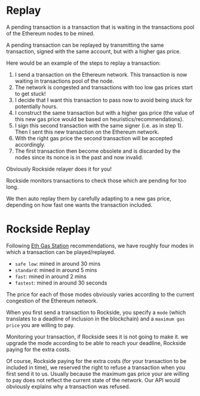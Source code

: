 # Replay

A pending transaction is a transaction that is waiting in the transactions pool of the Ethereum nodes to be mined.

A pending transaction can be replayed by transmitting the same transaction, signed with the same account, but with a higher gas price.

Here would be an example of the steps to replay a transaction:

1. I send a transaction on the Ethereum network. This transaction is now waiting in transactions pool of the node.
2. The network is congested and transactions with too low gas prices start to get stuck!
3. I decide that I want this transaction to pass now to avoid being stuck for potentially hours.
4. I construct the same transaction but with a higher gas price (the value of this new gas price would be based on heuristics/recommendations).
5. I sign this second transaction with the same signer (i.e. as in step 1). Then I sent this new transaction on the Ethereum network.
6. With the right gas price the second transaction will be accepted accordingly.
7. The first transaction then become obsolete and is discarded by the nodes since its nonce is in the past and now invalid.

Obviously Rockside relayer does it for you!

Rockside monitors transactions to check those which are pending for too long.

We then auto replay them by carefully adapting to a new gas price, depending on how fast one wants the transaction included.

# Rockside Replay

Following [Eth Gas Station](https://ethgasstation.info) recommendations, we have roughly four modes in which a transaction can be played/replayed.

* `safe low`: mined in around 30 mins
* `standard`: mined in around 5 mins
* `fast`: mined in around 2 mins
* `fastest`: mined in around 30 seconds

The price for each of those modes obviously varies according to the current congestion of the Ethereum network.

When you first send a transaction to Rockside, you specify a `mode` (which translates to a deadline of inclusion in the blockchain) and a `maximum gas price` you are willing to pay.

Monitoring your transaction, if Rockside sees it is not going to make it. we upgrade the mode according to be able to reach your deadline, Rockside paying for the extra costs.

Of course, Rockside paying for the extra costs (for your transaction to be included in time), we reserved the right to refuse a transaction when you first send it to us. Usually because the maximum gas price your are willing to pay does not reflect the current state of the network. Our API would obviously explains why a transaction was refused.